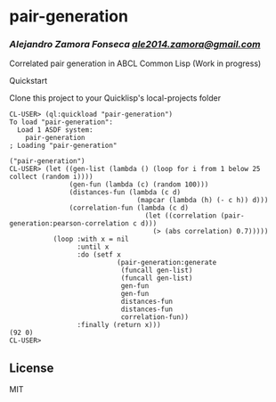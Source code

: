 # pair-generation
### _Alejandro Zamora Fonseca <ale2014.zamora@gmail.com>_

Correlated pair generation in ABCL Common Lisp (Work in progress)


Quickstart

Clone this project to your Quicklisp's local-projects folder

```
CL-USER> (ql:quickload "pair-generation")
To load "pair-generation":
  Load 1 ASDF system:
    pair-generation
; Loading "pair-generation"

("pair-generation")
CL-USER> (let ((gen-list (lambda () (loop for i from 1 below 25 collect (random i))))
               (gen-fun (lambda (c) (random 100)))
               (distances-fun (lambda (c d)
                                (mapcar (lambda (h) (- c h)) d)))
               (correlation-fun (lambda (c d)
                                  (let ((correlation (pair-generation:pearson-correlation c d)))
                                    (> (abs correlation) 0.7)))))
           (loop :with x = nil
                 :until x
                 :do (setf x
                           (pair-generation:generate
                            (funcall gen-list)
                            (funcall gen-list)
                            gen-fun
                            gen-fun
                            distances-fun
                            distances-fun
                            correlation-fun))
                 :finally (return x)))
(92 0)
CL-USER>
```


## License

MIT
